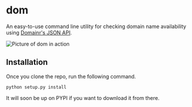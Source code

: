 dom
===

An easy-to-use command line utility for checking domain name
availability using [Domainr's JSON API](http://domai.nr/api/docs/json).

![Picture of dom in action](https://img.skitch.com/20120120-n415kiwm3ge9erjxkniwhsquhm.png)


Installation
------------

Once you clone the repo, run the following command.

    python setup.py install

It will soon be up on PYPI if you want to download it from there.
